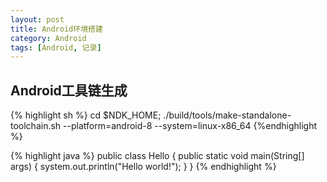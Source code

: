 ```yaml
---
layout: post
title: Android环境搭建
category: Android
tags: [Android, 记录]
---
```


## Android工具链生成

{% highlight sh %}
cd $NDK_HOME;
./build/tools/make-standalone-toolchain.sh  --platform=android-8 --system=linux-x86_64
{%endhighlight %}

{% highlight java %}
public class Hello {
       public static void main(String[] args) {
         system.out.println("Hello world!");
       }
}
{% endhighlight %}



